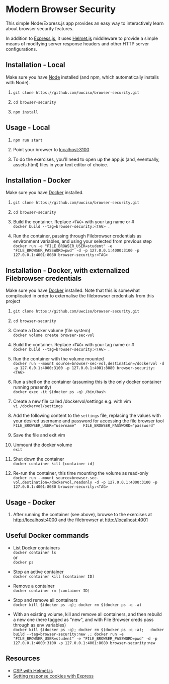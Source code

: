 # Modern Browser Security

This simple Node/Express.js app provides an easy way to interactively learn about browser security features. 

In addition to [Express.js](https://expressjs.com/), it uses [Helmet.js](https://helmetjs.github.io/) middleware to provide a simple means of modifying server response headers and other HTTP server configurations.

## Installation - Local

Make sure you have [Node](https://nodejs.org/en/) installed (and npm, which automatically installs with Node).

1. `git clone https://github.com/uwciso/browser-security.git`

2. `cd browser-security`

3. `npm install` 

## Usage - Local
1. `npm run start` 

2. Point your browser to [localhost:3100](http://localhost:3100) 

3. To do the exercises, you'll need to open up the app.js (and, eventually, assets.html) files in your text editor of choice.

## Installation - Docker

Make sure you have [Docker](https://www.docker.com/) installed.

1. `git clone https://github.com/uwciso/browser-security.git`

2. `cd browser-security`

3. Build the container. Replace `<TAG>` with your tag name or #  
   `docker build --tag=browser-security:<TAG> . `

4. Run the container, passing through Filebrowser credentials as environment variables, and using your selected <TAG> from previous step 
   `docker run -e "FILE_BROWSER_USER=student" -e "FILE_BROWSER_PASSWORD=pwd" -d -p 127.0.0.1:4000:3100 -p 127.0.0.1:4001:8080 browser-security:<TAG>`

## Installation - Docker, with externalized Filebrowser credentials

Make sure you have [Docker](https://www.docker.com/) installed.  Note that this is somewhat complicated in order to 
externalise the filebrowser credentials from this project

1. `git clone https://github.com/uwciso/browser-security.git`

2. `cd browser-security`

3. Create a Docker volume (file system)  
   `docker volume create browser-sec-vol`

4. Build the container. Replace `<TAG>` with your tag name or #  
   `docker build --tag=browser-security:<TAG> . `

5. Run the container with the volume mounted  
   `docker run --mount source=browser-sec-vol,destination=/dockervol -d -p 127.0.0.1:4000:3100 -p 127.0.0.1:4001:8080 browser-security:<TAG>`

6. Run a shell on the container (assuming this is the only docker container running presently)  
   `docker exec -it $(docker ps -q) /bin/bash`

7. Create a new file called /dockervol/settings e.g. with vim  
   `vi /dockervol/settings`

8. Add the following content to the `settings` file, replacing the values with your desired username and password for accessing the file browser tool  
   `FILE_BROWSER_USER="username"  
    FILE_BROWSER_PASSWORD="password"`

9. Save the file and exit vim

10. Unmount the docker volume  
   `exit`

11. Shut down the container  
   `docker container kill [container id]`

11. Re-run the container, this time mounting the volume as read-only  
   `docker run --mount source=browser-sec-vol,destination=/dockervol,readonly -d -p 127.0.0.1:4000:3100 -p 127.0.0.1:4001:8080 browser-security:<TAG>`

## Usage - Docker
1. After running the container (see above), browse to the exercises at [http://localhost:4000](http://localhost:4000) and the filebrowser at [http://localhost:4001](http://localhost:4001) 

## Useful Docker commands
* List Docker containers  
  `docker container ls`  
   or  
   `docker ps`

* Stop an active container  
   `docker container kill [container ID]`

* Remove a container  
  `docker container rm [container ID]`

* Stop and remove all containers  
  `docker kill $(docker ps -q); docker rm $(docker ps -q -a)`

* With an existing volume, kill and remove all containers, and then rebuild a new one (here tagged as "new", and with File Browser creds pass through as env variables)  
  `docker kill $(docker ps -q); docker rm $(docker ps -q -a);   docker build --tag=browser-security:new .; docker run -e "FILE_BROWSER_USER=student" -e "FILE_BROWSER_PASSWORD=pwd" -d -p 127.0.0.1:4000:3100 -p 127.0.0.1:4001:8080 browser-security:new`

## Resources
* [CSP with Helmet.js](https://helmetjs.github.io/docs/csp/)
* [Setting response cookies with Express](https://expressjs.com/en/4x/api.html#res.cookie)

